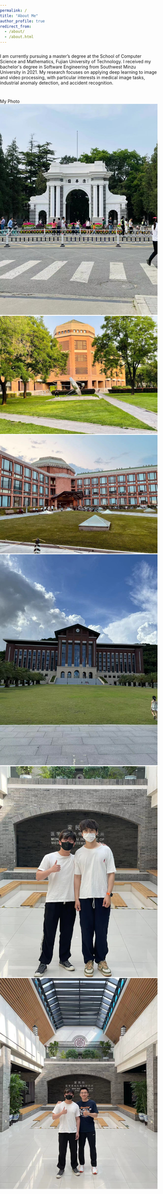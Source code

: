 ```yaml
---
permalink: /
title: "About Me"
author_profile: true
redirect_from: 
  - /about/
  - /about.html
---
```


I am currently pursuing a master’s degree at the School of Computer Science and Mathematics, Fujian University of Technology. I received my bachelor's degree in Software Engineering from Southwest Minzu University in 2021. My research focuses on applying deep learning to image and video processing, with particular interests in medical image tasks, industrial anomaly detection, and accident recognition.

<link rel="stylesheet" href="https://unpkg.com/swiper/swiper-bundle.min.css" />
<style>
  body {
    margin: 0;
    padding: 0;
    min-height: 100vh;
    display: flex;
    flex-direction: column;
  }

  .swiper-container {
    width: 30%;
    height: 90px; /* 根据需要调整 */
    position: fixed;
    bottom: 0;
    left: 0;
    background-color: #fff; /* 背景颜色 */
    box-shadow: 0 -2px 5px rgba(0,0,0,0.3); /* 可选的阴影效果 */
  }

  .swiper-slide {
    display: flex;
    justify-content: center;
    align-items: center;
    width: auto;
    padding: 0 10px; /* 图片之间的间隔 */
  }

  .swiper-slide img {
    width: 100%;
    height: auto;
    display: block;
  }

  .swiper-title {
    text-align: center;
    font-size: 24px;
    margin-bottom: 10px;
  }

  .swiper-pagination-bullet {
    background: #000;
  }
  .swiper-button-next, .swiper-button-prev {
    color: #000;
  }
</style>

<div class="swiper-container">
  <div class="swiper-title">My Photo</div> <!-- 轮播的标题 -->
  <div class="swiper-wrapper">
    <div class="swiper-slide"><img src="images/pic1.jpg" alt="Photo 1" /></div>
    <div class="swiper-slide"><img src="images/pic2.jpg" alt="Photo 2" /></div>
    <div class="swiper-slide"><img src="images/pic3.jpg" alt="Photo 3" /></div>
    <div class="swiper-slide"><img src="images/pic4.jpg" alt="Photo 4" /></div>
    <div class="swiper-slide"><img src="images/pic5.jpg" alt="Photo 5" /></div>
    <div class="swiper-slide"><img src="images/pic6.jpg" alt="Photo 6" /></div>
    <!-- 添加更多的照片 -->
  </div>
  <!-- 添加分页器 -->
  <div class="swiper-pagination"></div>
  <!-- 添加导航按钮 -->
  <div class="swiper-button-next"></div>
  <div class="swiper-button-prev"></div>
</div>

<!-- Swiper JS -->
<script src="https://unpkg.com/swiper/swiper-bundle.min.js"></script>
<script>
  var swiper = new Swiper('.swiper-container', {
    direction: 'horizontal',
    loop: true,
    autoplay: {
      delay: 3000, // 自动滚动的时间间隔（以毫秒为单位）
    },
    pagination: {
      el: '.swiper-pagination',
      clickable: true,
    },
    navigation: {
      nextEl: '.swiper-button-next',
      prevEl: '.swiper-button-prev',
    },
  });
</script>

